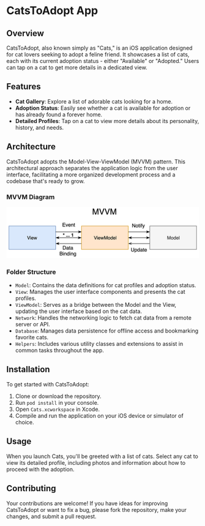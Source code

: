 # CatsToAdopt App

## Overview

CatsToAdopt, also known simply as "Cats," is an iOS application designed for cat lovers seeking to adopt a feline friend. It showcases a list of cats, each with its current adoption status - either "Available" or "Adopted." Users can tap on a cat to get more details in a dedicated view.

## Features

- **Cat Gallery**: Explore a list of adorable cats looking for a home.
- **Adoption Status**: Easily see whether a cat is available for adoption or has already found a forever home.
- **Detailed Profiles**: Tap on a cat to view more details about its personality, history, and needs.

## Architecture

CatsToAdopt adopts the Model-View-ViewModel (MVVM) pattern. This architectural approach separates the application logic from the user interface, facilitating a more organized development process and a codebase that's ready to grow.

### MVVM Diagram
![MVVM Architecture](./mvvm-image-presentation.png)

### Folder Structure

- `Model`: Contains the data definitions for cat profiles and adoption status.
- `View`: Manages the user interface components and presents the cat profiles.
- `ViewModel`: Serves as a bridge between the Model and the View, updating the user interface based on the cat data.
- `Network`: Handles the networking logic to fetch cat data from a remote server or API.
- `Database`: Manages data persistence for offline access and bookmarking favorite cats.
- `Helpers`: Includes various utility classes and extensions to assist in common tasks throughout the app.

## Installation

To get started with CatsToAdopt:

1. Clone or download the repository.
2. Run `pod install` in your console.
2. Open `Cats.xcworkspace` in Xcode.
3. Compile and run the application on your iOS device or simulator of choice.

## Usage

When you launch Cats, you'll be greeted with a list of cats. Select any cat to view its detailed profile, including photos and information about how to proceed with the adoption.

## Contributing

Your contributions are welcome! If you have ideas for improving CatsToAdopt or want to fix a bug, please fork the repository, make your changes, and submit a pull request.

